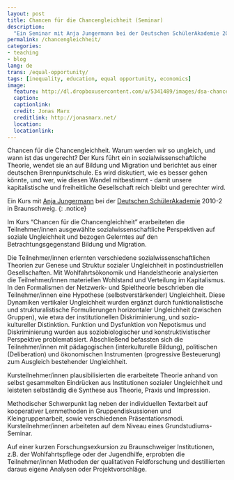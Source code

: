 ```yaml
---
layout: post
title: Chancen für die Chancengleichheit (Seminar)
description:
  "Ein Seminar mit Anja Jungermann bei der Deutschen SchülerAkademie 2010-2 in Braunschweig."
permalink: /chancengleichheit/
categories:
- teaching
- blog
lang: de
trans: /equal-opportunity/
tags: [inequality, education, equal opportunity, economics]
image:
  feature: http://dl.dropboxusercontent.com/u/5341489/images/dsa-chancen.JPG
  caption:
  captionlink:
  credit: Jonas Marx
  creditlink: http://jonasmarx.net/
  location:
  locationlink:
---
```


Chancen für die Chancengleichheit.
Warum werden wir so ungleich, und wann ist das ungerecht?
Der Kurs führt ein in sozialwissenschaftliche Theorie, wendet sie an auf Bildung und Migration und berichtet aus einer deutschen Brennpunktschule.
Es wird diskutiert, wie es besser gehen könnte, und wer, wie diesen Wandel mitbestimmt - damit unsere kapitalistische und freiheitliche Gesellschaft reich bleibt und gerechter wird.

Ein Kurs mit [Anja Jungermann](http://ifs-dortmund.de/1813.html) bei der [Deutschen SchülerAkademie](http://www.deutsche-schuelerakademie.de) 2010-2 in Braunschweig.
{: .notice}

<!--more-->

Im Kurs “Chancen für die Chancengleichheit” erarbeiteten die Teilnehmer/innen ausgewählte sozialwissenschaftliche Perspektiven auf soziale Ungleichheit und bezogen Gelerntes auf den Betrachtungsgegenstand Bildung und Migration.

Die Teilnehmer/innen erlernten verschiedene sozialwissenschaftlichen Theorien zur Genese und Struktur sozialer Ungleichheit in postindustriellen Gesellschaften.
Mit Wohlfahrtsökonomik und Handelstheorie analysierten die Teilnehmer/innen materiellen Wohlstand und Verteilung im Kapitalismus.
In den Formalismen der Netzwerk- und Spieltheorie beschrieben die Teilnehmer/innen eine Hypothese (selbstverstärkender) Ungleichheit.
Diese Dynamiken vertikaler Ungleichheit wurden ergänzt durch funktionalistische und strukturalistische Formulierungen horizontaler Ungleichheit (zwischen Gruppen), wie etwa der institutionellen Diskriminierung, und sozio-kultureller Distinktion.
Funktion und Dysfunktion von Nepotismus und Diskriminierung wurden aus soziobiologischer und konstruktivistischer Perspektive problematisiert.
Abschließend befassten sich die Teilnehmer/innen mit pädagogischen (interkulturelle Bildung), politischen (Deliberation) und ökonomischen Instrumenten (progressive Besteuerung) zum Ausgleich bestehender Ungleichheit.

Kursteilnehmer/innen plausibilisierten die erarbeitete Theorie anhand von selbst gesammelten Eindrücken aus Institutionen sozialer Ungleichheit und leisteten selbständig die Synthese aus Theorie, Praxis und Impression.

Methodischer Schwerpunkt lag neben der individuellen Textarbeit auf kooperativer Lernmethoden in Gruppendiskussionen und Kleingruppenarbeit, sowie verschiedenen Präsentationsmodi.
Kursteilnehmer/innen arbeiteten auf dem Niveau eines Grundstudiums-Seminar.

Auf einer kurzen Forschungsexkursion zu Braunschweiger Institutionen, z.B. der Wohlfahrtspflege oder der Jugendhilfe, erprobten die Teilnehmer/innen Methoden der qualitativen Feldforschung und destillierten daraus eigene Analysen oder Projektvorschläge.